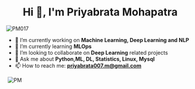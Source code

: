 <h1 align="center">Hi 👋, I'm Priyabrata Mohapatra</h1>
<p align="left"> <img src="https://komarev.com/ghpvc/?username=Priyabrata017" alt="PM017" /> </p>

- 🔭 I’m currently working on **Machine Learning, Deep Learning and NLP**
- 🌱 I’m currently learning **MLOps**
- 👯 I’m looking to collaborate on **Deep Learning** related projects
- 💬 Ask me about **Python,ML, DL, Statistics, Linux, Mysql**
- 📫 How to reach me: **priyabrata007.m@gmail.com** 



<p>&nbsp;<img align="center" src="https://github-readme-stats.vercel.app/api?username=Priyabrata017&show_icons=true" alt="PM" /></p>
<p align="center">

</p>
